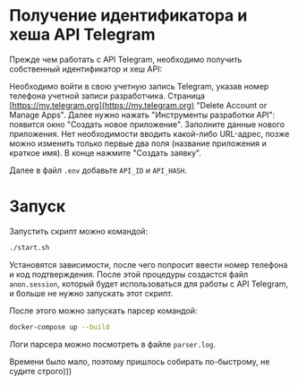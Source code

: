 # Получение идентификатора и хеша API Telegram

Прежде чем работать с API Telegram, необходимо получить собственный идентификатор и хеш API:

Необходимо войти в свою учетную запись Telegram, указав номер телефона учетной записи разработчика. Страница [https://my.telegram.org](https://my.telegram.org) "Delete Account or Manage Apps". Далее нужно нажать "Инструменты разработки API": появится окно "Создать новое приложение". Заполните данные нового приложения. Нет необходимости вводить какой-либо URL-адрес, позже можно изменить только первые два поля (название приложения и краткое имя). В конце нажмите "Создать заявку".

Далее в файл `.env` добавьте `API_ID` и `API_HASH`.

# Запуск

Запустить скрипт можно командой:
```bash
./start.sh
```
Установятся зависимости, после чего попросит ввести номер телефона и код подтверждения. После этой процедуры создастся файл `anon.session`, который будет использоваться для работы с API Telegram, и больше не нужно запускать этот скрипт.

После этого можно запускать парсер командой:
```bash
docker-compose up --build
```

Логи парсера можно посмотреть в файле `parser.log`.

Времени было мало, поэтому пришлось собирать по-быстрому, не судите строго)))